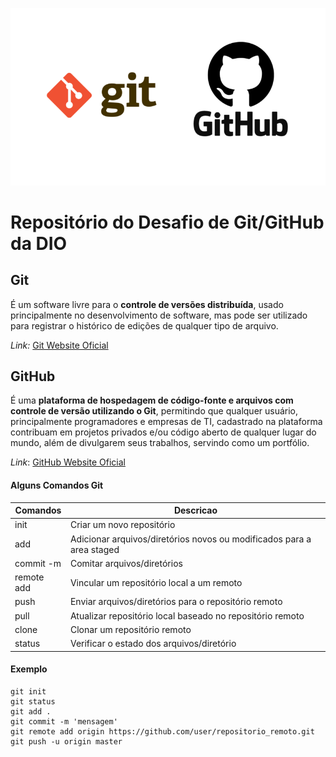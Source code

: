 ![Git n GitHub](imgs/git-and-github.png "Git n GitHub")

# Repositório do Desafio de Git/GitHub da DIO

## Git
É um software livre para o **controle de versões distribuída**, usado principalmente no desenvolvimento de software, mas pode ser utilizado para registrar o histórico de edições de qualquer tipo de arquivo.

_Link:_ [Git Website Oficial](https://git-scm.com/)

## GitHub
É uma **plataforma de hospedagem de código-fonte e arquivos com controle de versão utilizando o Git**, permitindo que qualquer usuário, principalmente programadores e empresas de TI, cadastrado na plataforma contribuam em projetos privados e/ou código aberto de qualquer lugar do mundo, além de divulgarem seus trabalhos, servindo como um portfólio.

_Link_: [GitHub Website Oficial](https://github.com)

#### Alguns Comandos Git
Comandos|Descricao
-|-
init | Criar um novo repositório
add | Adicionar arquivos/diretórios novos ou modificados para a area staged
commit -m | Comitar arquivos/diretórios
remote add | Vincular um repositório local a um remoto
push | Enviar arquivos/diretórios para o repositório remoto
pull | Atualizar repositório local baseado no repositório remoto
clone | Clonar um repositório remoto
status | Verificar o estado dos arquivos/diretório

#### Exemplo
```
git init
git status
git add .
git commit -m 'mensagem'
git remote add origin https://github.com/user/repositorio_remoto.git
git push -u origin master
```

